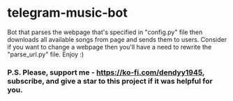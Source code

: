 # telegram-music-bot

Bot that parses the webpage that's specified  in "config.py" file then downloads all available songs from page and sends them to users. Consider if you want to change a webpage then you'll have a need to rewrite the "parse_url.py" file. Enjoy :) 

### P.S. Please, support me - https://ko-fi.com/dendyy1945, subscribe, and give a star to this project if it was helpful for you.
